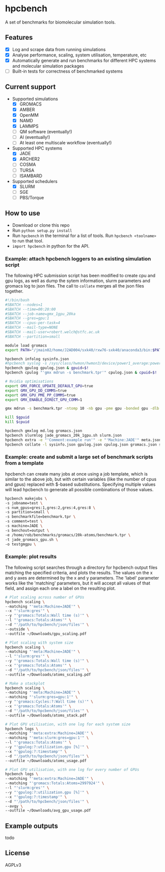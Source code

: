 # hpcbench
A set of benchmarks for biomolecular simulation tools.
## Features
- [X] Log and scrape data from running simulations
- [X] Analyse performance, scaling, system utilisation, temperature, etc
- [X] Automatically generate and run benchmarks for different HPC systems and molecular simulation packages
- [ ] Built-in tests for correctness of benchmarked systems

## Current support
* Supported simulations
    - [X] GROMACS
    - [X] AMBER
    - [X] OpenMM
    - [X] NAMD
    - [X] LAMMPS
    - [ ] QM software (eventually!)
    - [ ] AI (eventually!)
    - [ ] At least one multiscale workflow (eventually!)
* Supported HPC systems
    - [X] JADE
    - [X] ARCHER2
    - [ ] COSMA
    - [ ] TURSA
    - [ ] ISAMBARD
* Supported schedulers
    - [X] SLURM
    - [ ] SGE
    - [ ] PBS/Torque

## How to use
* Download or clone this repo
* Run `python setup.py install`
* Run `hpcbench` in the terminal for a list of tools. Run `hpcbench <toolname>` to run that tool.
* `import hpcbench` in python for the API.

### Example: attach hpcbench loggers to an existing simulation script
The following HPC submission script has been modified to create cpu and gpu logs, as well as dump the sytem information, slurm parameters and gromacs log to json files. The call to `collate` merges all the json files together.
```bash
#!/bin/bash
#SBATCH --nodes=1
#SBATCH --time=00:20:00
#SBATCH --job-name=gmx_1gpu_20ka
#SBATCH --gres=gpu:1
#SBATCH --cpus-per-task=4
#SBATCH --mail-type=NONE
#SBATCH --mail-user=robert.welch@stfc.ac.uk
#SBATCH --partition=small

module load gromacs
export PATH="/jmain02/home/J2AD004/sxk40/rxw76-sxk40/anaconda3/bin:$PATH"

hpcbench infolog sysinfo.json
#hpcbench syslog -s /sys/class/hwmon/hwmon3/device/power1_average:power:1 -s /sys/class/hwmon/hwmon4/temp1_input:temp:0.001 syslog.json
hpcbench gpulog gpulog.json & gpuid=$!
hpcbench cpulog "'gmx mdrun -s benchmark.tpr'" cpulog.json & cpuid=$!

# Nvidia optimisations
export GMX_FORCE_UPDATE_DEFAULT_GPU=true
export GMX_GPU_DD_COMMS=true
export GMX_GPU_PME_PP_COMMS=true
export GMX_ENABLE_DIRECT_GPU_COMM=1

gmx mdrun -s benchmark.tpr -ntomp 10 -nb gpu -pme gpu -bonded gpu -dlb no -nstlist 300 -pin on -v -gpu_id 0

kill $gpuid
kill $cpuid

hpcbench gmxlog md.log gromacs.json
hpcbench slurmlog jade_gromacs_20k_1gpu.sh slurm.json
hpcbench extra -e "'Comment:example run'" -e "'Machine:JADE'" meta.json
hpcbench collate -l sysinfo.json gpulog.json cpulog.json gromacs.json slurm.json meta.json -o jade_gromacs_20k_1gpu.json
```

### Example: create and submit a large set of benchmark scripts from a template
hpcbench can create many jobs at once using a job template, which is similar to the above job, but with certain variables (like the number of cpus and gpus) replaced with $-based substitutions. Specifying multiple values will lead hpcbench to generate all possible combinations of those values.
```bash
hpcbench makejobs \
-s jobname=test \
-s num_gpus=gres:1,gres:2,gres:4,gres:8 \
-s partition=small \
-s benchmarkfile=benchmark.tpr \
-s comment=test \
-s machine=JADE \
-s benchout=output \
-e /home/rob/benchmarks/gromacs/20k-atoms/benchmark.tpr \
-t jade_gromacs_gpu.sh \
-o testgmgpu \
```

### Example: plot results
The following script searches through a directory for hpcbench output files matching the specified criteria, and plots the results. The values on the x and y axes are determined by the x and y parameters. The 'label' parameter works like the 'matching' parameters, but it will accept all values of that field, and assign each one a label on the resulting plot.

```bash
# Plot scaling across number of GPUs
hpcbench scaling \
--matching "'meta:Machine=JADE'" \
--x "'slurm:gres'" \
--y "'gromacs:Totals:Wall time (s)'" \
--l "'gromacs:Totals:Atoms'" \
--d "'/path/to/hpcbench/json/files'" \
--outside \
--outfile ~/Downloads/gpu_scaling.pdf

# Plot scaling with system size
hpcbench scaling \
--matching "'meta:Machine=JADE'" \
--l "'slurm:gres'" \
--y "'gromacs:Totals:Wall time (s)'" \
--x "'gromacs:Totals:Atoms'" \
--d "'/path/to/hpcbench/json/files'" \
--outfile ~/Downloads/atoms_scaling.pdf

# Make a stackplot
hpcbench scaling \
--matching "'meta:Machine=JADE'" \
--matching "'slurm:gres=gpu:1'" \
--y "'gromacs:Cycles:?:Wall time (s)'" \
--x "'gromacs:Totals:Atoms'" \
--d "'/path/to/hpcbench/json/files'" \
--outfile ~/Downloads/atoms_stack.pdf

# Plot GPU utilisation, with one log for each system size
hpcbench logs \
--matching "'meta:extra:Machine=JADE'" \
--matching "'meta:slurm:gres=gpu:1'" \
--l "'gromacs:Totals:Atoms'" \
--y "'gpulog:?:utilization.gpu [%]'" \
--x "'gpulog:?:timestamp'" \
--d "'/path/to/hpcbench/json/files'" \
--outfile ~/Downloads/atoms_usage.pdf

# Plot GPU utilisation, with one log for every number of GPUs
hpcbench logs \
--matching "'meta:extra:Machine=JADE'" \
--matching "'gromacs:Totals:Atoms=2997924'" \
--l "'slurm:gres'" \
--y "'gpulog:?:utilization.gpu [%]'" \
--x "'gpulog:?:timestamp'" \
--d "'/path/to/hpcbench/json/files'" \
--avgy \
--outfile ~/Downloads/avg_gpu_usage.pdf
```

## Example outputs
todo

## License
AGPLv3
